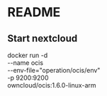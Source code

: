 # README #

## Start nextcloud
<!-- docker run -d \
    --name ocis \
    -p 9200:9200 \
    -v /mnt/raid1/applications/owncloud:/var/tmp/ocis \
    owncloud/ocis:1.5.0-linux-arm64 -->


docker run -d \
    --name ocis \
    --env-file="operation/ocis/env" \
    -p 9200:9200 \
    owncloud/ocis:1.6.0-linux-arm